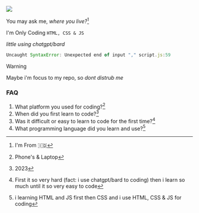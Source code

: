 <a href="https://discordapp.com/users/1187257698572574754" target="blank"><img src="https://discord.c99.nl/widget/theme-1/1187257698572574754.png"></img></a>

You may ask me, *where you live?*[^1]

I'm Only Coding `HTML, CSS & JS`

*little using chatgpt/bard*

```js
Uncaught SyntaxError: Unexpected end of input "," script.js:59
```

> [!WARNING]
> Maybe i'm focus to my repo, so *dont distrub me*

### FAQ
1. What platform you used for coding?[^2]
2. When did you first learn to code?[^3]
3. Was it difficult or easy to learn to code for the first time?[^4]
4. What programming language did you learn and use?[^5]



[^1]:I'm From 🇮🇩
[^2]:Phone's & Laptop
[^3]:2023
[^4]:First it so very hard (fact: i use chatgpt/bard to coding) then i learn so much until it so very easy to code
[^5]:i learning HTML and JS first then CSS and i use HTML, CSS & JS for coding



<!--
✨Special Repository✨
--->

